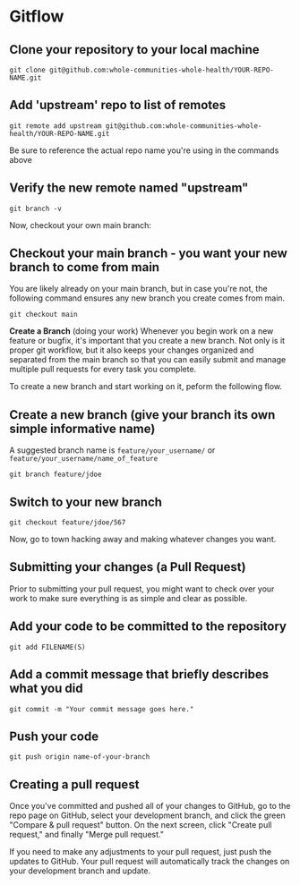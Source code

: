 # Gitflow

## Clone your repository to your local machine
```
git clone git@github.com:whole-communities-whole-health/YOUR-REPO-NAME.git
```
## Add 'upstream' repo to list of remotes
```
git remote add upstream git@github.com:whole-communities-whole-health/YOUR-REPO-NAME.git
```
Be sure to reference the actual repo name you're using in the commands above

## Verify the new remote named "upstream"
```
git branch -v
```
Now, checkout your own main branch:

## Checkout your main branch - you want your new branch to come from main
You are likely already on your main branch, but in case you're not, the following command ensures any new branch you create comes from main.
```
git checkout main
```

**Create a Branch** (doing your work)
Whenever you begin work on a new feature or bugfix, it's important that you create a new branch. Not only is it proper git workflow, but it also keeps your changes organized and separated from the main branch so that you can easily submit and manage multiple pull requests for every task you complete.

To create a new branch and start working on it, peform the following flow.

## Create a new branch (give your branch its own simple informative name)
A suggested branch name is `feature/your_username/` or `feature/your_username/name_of_feature`

```
git branch feature/jdoe
```

## Switch to your new branch
```
git checkout feature/jdoe/567
```
Now, go to town hacking away and making whatever changes you want.

## Submitting your changes (a Pull Request)
Prior to submitting your pull request, you might want to check over your work to make sure everything is as simple and clear as possible. 

## Add your code to be committed to the repository
```
git add FILENAME(S)
```
## Add a commit message that briefly describes what you did
```
git commit -m "Your commit message goes here."
```

## Push your code
```
git push origin name-of-your-branch
```

## Creating a pull request
Once you've committed and pushed all of your changes to GitHub, go to the repo page on GitHub, select your development branch, and click the green "Compare & pull request" button. On the next screen, click "Create pull request," and finally "Merge pull request."

 If you need to make any adjustments to your pull request, just push the updates to GitHub. Your pull request will automatically track the changes on your development branch and update.
